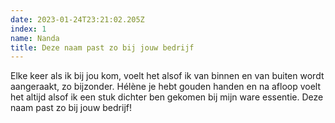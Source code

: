 ```yaml
---
date: 2023-01-24T23:21:02.205Z
index: 1
name: Nanda
title: Deze naam past zo bij jouw bedrijf
---
```

Elke keer als ik bij jou kom, voelt het alsof ik van binnen en van buiten wordt aangeraakt, zo bijzonder. Hélène je hebt gouden handen en na afloop voelt het altijd alsof ik een stuk dichter ben gekomen bij mijn ware essentie. Deze naam past zo bij jouw bedrijf!